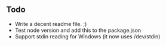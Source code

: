 

Todo
----

 * Write a decent readme file. ;)
 * Test node version and add this to the package.json
 * Support stdin reading for Windows (it now uses /dev/stdin)
